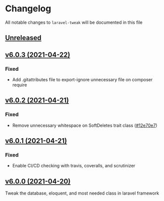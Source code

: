 # Changelog

All notable changes to `laravel-tweak` will be documented in this file

## [Unreleased](https://github.com/ianriizky/laravel-tweak/compare/v6.0.2...feature/6.x)

## [v6.0.3 (2021-04-22)](https://github.com/ianriizky/laravel-tweak/compare/v6.0.2...v6.0.3)

### Fixed
- Add .gitattributes file to export-ignore unnecessary file on composer require

## [v6.0.2 (2021-04-21)](https://github.com/ianriizky/laravel-tweak/compare/v6.0.1...v6.0.2)

### Fixed
- Remove unnecessary whitespace on SoftDeletes trait class ([#12e70e7](https://github.com/ianriizky/laravel-tweak/commit/12e70e7))

## [v6.0.1 (2021-04-21)](https://github.com/ianriizky/laravel-tweak/compare/v6.0.0...v6.0.1)

### Fixed
- Enable CI/CD checking with travis, coveralls, and scrutinizer

## [v6.0.0 (2021-04-20)](https://github.com/ianriizky/laravel-tweak/releases/tag/v6.0.0)

Tweak the database, eloquent, and most needed class in laravel framework
